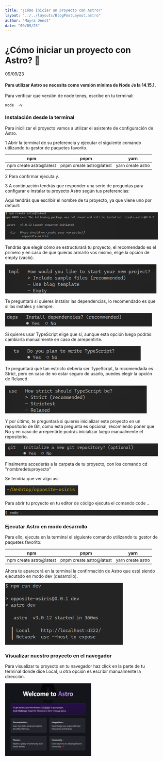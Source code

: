 ```yaml
---
title: "¿Cómo iniciar un proyecto con Astro?"
layout: "../../layouts/BlogPostLayout.astro"
author: "Mayra Denot"
date: "09/09/23"
---
```


# ¿Cómo iniciar un proyecto con Astro? 🚀

09/09/23

#### Para utilizar Astro se necesita como versión mínima de Node Js la 14.15.1.

Para verificar que versión de node tenes, escribe en tu terminal:

```
node  -v
```

### <a id="1"></a> Instalación desde la terminal

Para inicilizar el proyecto vamos a utilizar el asistente de configuración de Astro.

<span class="list">1</span> Abrir la terminal de su preferencia y ejecutar el siguiente comando utilizando tu gestor de paquetes favorito.

<span>npm</span>        | <span>pnpm</span>        | <span>yarn</span>  |
:---------------------: | :----------------------: | :----------------: |
npm create astro@latest | pnpm create astro@latest | yarn create astro  |            

<span class="list">2</span> Para confirmar ejecuta <span class="strong">y</span>.

<span class="list">3</span> A continuación tendrás que responder una serie de preguntas para configurar e instalar tu proyecto Astro según tus preferencias:

Aquí tendrás que escribir el nombre de tu proyecto, ya que viene uno por default:

![Ejemplo de que te aparecerá en la terminal.](../images/Astro1.png)

Tendrás que elegir cómo se estructurará tu proyecto, el recomendado es el primero y en caso de que quieras armarlo vos mismo, elige la opción de empty (vacío).

![Las preguntas que deberían salirte sobre los templates de tu proyecto.](../images/Astro2.png)

Te preguntará si quieres instalar las dependencias, lo recomendado es que si las instales y siempre.

![Dependencias 'Si' o 'No'.](../images/Astro3.png)

Si quieres usar TypeScript elige que sí, aunque esta opción luego podrás cambiarla manualmente en caso de arrepentirte.

![Usaras TypeScript 'Si' o 'No'.](../images/Astro4.png)

Te preguntará qué tan estricto debería ser TypeScript, la recomendada es Strict, pero en caso de no estar seguro de usarlo, puedes elegir la opción de Relaxed.

![Como quieres usar TypeScript.](../images/Astro5.png)

Y por último, te preguntará si quieres inicializar este proyecto en un repositorio de Git, como esta pregunta es opcional, recomiendo poner que No y en caso de arrepentirte podrás inicializar luego manualmente el repositorio.

![Repositorio de Git 'Si' o 'No' (Opcional).](../images/Astro6.png)

Finalmente accederás a la carpeta de tu proyecto, con los comando cd <span class="strong">"nombredetuproyecto"</span>

Se tendría que ver algo así:

![Rutas de como debería quedar tu terminal.](../images/Astro8.png)

Para abrir tu proyecto en tu editor de código ejecuta el comando <span class="strong">code .</span>.

![Abrir editor de código desde la terminal.](../images/Astro7.png)

### <a id="2"></a> Ejecutar Astro en modo desarrollo

Para ello, ejecuta en la terminal el siguiente comando utilizando tu gestor de paquetes favorito:

<span>npm</span>        | <span>pnpm</span>        | <span>yarn</span>  |
:---------------------: | :----------------------: | :----------------: |
npm create astro@latest | pnpm create astro@latest | yarn create astro  |   

Ahora te aparecerá en la terminal la confirmación de Astro que está siendo ejecutado en modo dev (desarrollo).

![Confirmación de Astro, con el enlace para visualizar la página.](../images/Astro9.png)

### <a id="3"></a> Visualizar nuestro proyecto en el navegador

Para visualizar tu proyecto en tu navegador haz click en la parte de tu terminal donde dice Local, u otra opción es escribir manualmente la dirección.

![Página por default de Astro en el navegador.](../images/Astro10.png)